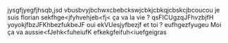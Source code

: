 jysgfjyegfjhsqb,jsd
vbusbvyjbchwxcbebckswjcbkjcbkqjcbskcjbcoucou
je suis florian sekfhge<jfyhvehjeb<fj<
ça va la vie ? qsFICUgzqJFhvzbjfH
yoyokjfbzJFKhbezfukbeJF
oui ekVUesjyfbezjf
et toi ? eufhgezfyugeu
Moi ça va aussie<fJehk<fuheiuf<hei>K
efkekgfeifuh<iuefgeigras
